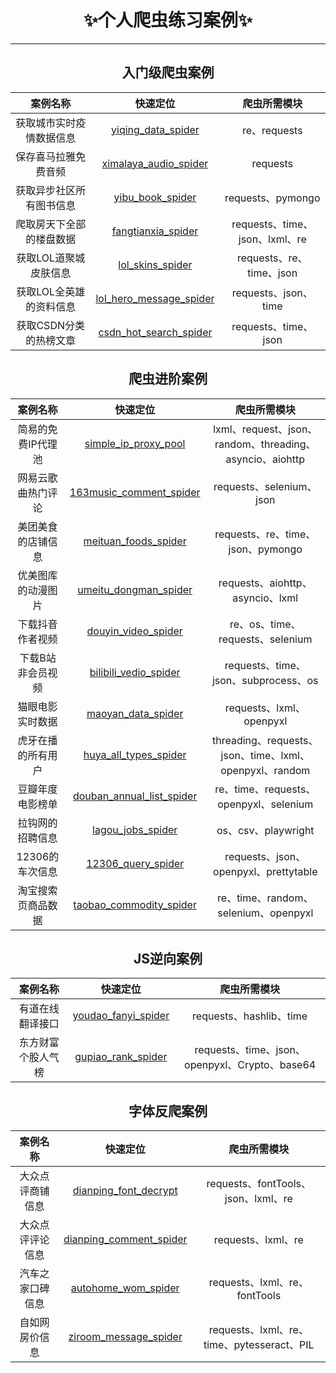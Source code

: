 
<div align="center">

#  ✨个人爬虫练习案例✨

---

## 入门级爬虫案例

| 案例名称 | 快速定位 | 爬虫所需模块 |
| :------------------------: | :--: | :------------------------: |
| 获取城市实时疫情数据信息 | [yiqing_data_spider](https://github.com/cjladmin/spider_cases/tree/main/yiqing_data_spider) | re、requests |
| 保存喜马拉雅免费音频 | [ximalaya_audio_spider](https://github.com/cjladmin/spider_cases/tree/main/ximalaya_audio_spider) | requests |
| 获取异步社区所有图书信息 | [yibu_book_spider](https://github.com/cjladmin/spider_cases/tree/main/yibu_book_spider) | requests、pymongo |
| 爬取房天下全部的楼盘数据 | [fangtianxia_spider](https://github.com/cjladmin/spider_cases/tree/main/fangtianxia_spider) | requests、time、json、lxml、re |
| 获取LOL道聚城皮肤信息 | [lol_skins_spider](https://github.com/cjladmin/spider_cases/tree/main/lol_skins_spider) | requests、re、time、json |
| 获取LOL全英雄的资料信息 | [lol_hero_message_spider](https://github.com/cjladmin/spider_cases/tree/main/lol_hero_message_spider) | requests、json、time |
| 获取CSDN分类的热榜文章 | [csdn_hot_search_spider](https://github.com/cjladmin/spider_cases/tree/main/csdn_hot_search_spider) | requests、time、json |


## 爬虫进阶案例

| 案例名称 | 快速定位 | 爬虫所需模块 |
| :------------------------: | :--: | :------------------------: |
| 简易的免费IP代理池 | [simple_ip_proxy_pool](https://github.com/cjladmin/spider_cases/tree/main/simple_ip_proxy_pool) | lxml、request、json、random、threading、asyncio、aiohttp |
| 网易云歌曲热门评论 | [163music_comment_spider](https://github.com/cjladmin/spider_cases/tree/main/163music_comment_spider) | requests、selenium、json |
| 美团美食的店铺信息 | [meituan_foods_spider](https://github.com/cjladmin/spider_cases/tree/main/meituan_foods_spider) | requests、re、time、json、pymongo |
| 优美图库的动漫图片 | [umeitu_dongman_spider](https://github.com/cjladmin/spider_cases/tree/main/umeitu_dongman_spider) | requests、aiohttp、asyncio、lxml |
| 下载抖音作者视频 | [douyin_video_spider](https://github.com/cjladmin/spider_cases/tree/main/douyin_video_spider) | re、os、time、requests、selenium |
| 下载B站非会员视频 | [bilibili_vedio_spider](https://github.com/cjladmin/spider_cases/tree/main/bilibili_vedio_spider) | requests、time、json、subprocess、os |
| 猫眼电影实时数据 | [maoyan_data_spider](https://github.com/cjladmin/spider_cases/tree/main/maoyan_data_spider) | requests、lxml、openpyxl |
| 虎牙在播的所有用户 | [huya_all_types_spider](https://github.com/cjladmin/spider_cases/tree/main/huya_all_types_spider) | threading、requests、json、time、lxml、openpyxl、random |
| 豆瓣年度电影榜单 | [douban_annual_list_spider](https://github.com/cjladmin/spider_cases/tree/main/douban_annual_list_spider) | re、time、requests、openpyxl、selenium |
| 拉钩网的招聘信息 | [lagou_jobs_spider](https://github.com/cjladmin/spider_cases/tree/main/lagou_jobs_spider) | os、csv、playwright |
| 12306的车次信息 | [12306_query_spider](https://github.com/cjladmin/spider_cases/tree/main/12306_query_spider) | requests、json、openpyxl、prettytable |
| 淘宝搜索页商品数据 | [taobao_commodity_spider](https://github.com/cjladmin/spider_cases/tree/main/taobao_commodity_spider) | re、time、random、selenium、openpyxl |

##  JS逆向案例

| 案例名称 | 快速定位 | 爬虫所需模块 |
| :------------------------: | :--: | :------------------------: |
| 有道在线翻译接口 | [youdao_fanyi_spider](https://github.com/cjladmin/spider_cases/tree/main/youdao_fanyi_spider) | requests、hashlib、time |
| 东方财富个股人气榜 | [gupiao_rank_spider](https://github.com/cjladmin/spider_cases/tree/main/gupiao_rank_spider) | requests、time、json、openpyxl、Crypto、base64 |

##  字体反爬案例

| 案例名称 | 快速定位 | 爬虫所需模块 |
| :------------------------: | :--: | :------------------------: |
| 大众点评商铺信息 | [dianping_font_decrypt](https://github.com/cjladmin/spider_cases/tree/main/dianping_font_decrypt) | requests、fontTools、json、lxml、re |
| 大众点评评论信息 | [dianping_comment_spider](https://github.com/cjladmin/spider_cases/tree/main/dianping_comment_spider) | requests、lxml、re |
| 汽车之家口碑信息 | [autohome_wom_spider](https://github.com/cjladmin/spider_cases/tree/main/autohome_wom_spider) | requests、lxml、re、fontTools |
| 自如网房价信息 | [ziroom_message_spider](https://github.com/cjladmin/spider_cases/tree/main/ziroom_message_spider) | requests、lxml、re、time、pytesseract、PIL |

</div>

